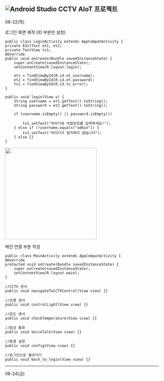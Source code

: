 ![Android Studio](https://img.shields.io/badge/android%20studio-346ac1?style=for-the-badge&logo=android%20studio&logoColor=white)
CCTV AIoT 프로젝트
---
08-22(목)

로그인 화면 제작 (ID 부분만 설정)

    public class LoginActivity extends AppCompatActivity {
    private EditText et1, et2;
    private TextView tv1;
    @Override
    public void onCreate(Bundle savedInstanceState) {
        super.onCreate(savedInstanceState);
        setContentView(R.layout.login);
    
        et1 = findViewById(R.id.et_username);
        et2 = findViewById(R.id.et_password);
        tv1 = findViewById(R.id.tv_error);
    }
    
    public void login(View v) {
        String username = et1.getText().toString();
        String password = et2.getText().toString();
    
        if (username.isEmpty() || password.isEmpty())

            tv1.setText("아이디와 비밀번호를 입력하세요!");
        } else if (!username.equals("admin")) {
            tv1.setText("아이디가 일치하지 않습니다");
        } else {}
    }

<img src="https://github.com/user-attachments/assets/b967589f-642f-4d2c-8ac3-5be3fdebc2df" width="300" height="300">



메인 연결 부분 작성

    public class MainActivity extends AppCompatActivity {
    @Override
    protected void onCreate(Bundle savedInstanceState) {
        super.onCreate(savedInstanceState);
        setContentView(R.layout.main);
    }

    //CCTV 센서
    public void navigateToCCTVControl(View view) {}

    //조명 센서
    public void controlLight(View view) {}

    //온도 센서
    public void checkTemperature(View view) {}

    //음성 통화
    public void VoiceTalk(View view) {}

    //환경 설정
    public void config(View view) {}

    //로그인으로 돌아가기
    public void back_to_login(View view) {}

---
08-24(금)

